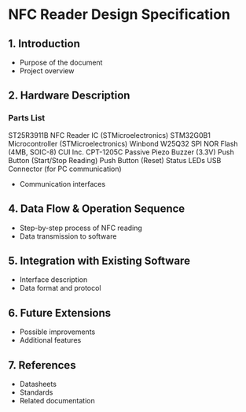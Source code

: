# NFC Reader Design Specification

## 1. Introduction
- Purpose of the document
- Project overview

## 2. Hardware Description
### Parts List
ST25R3911B NFC Reader IC (STMicroelectronics)
STM32G0B1 Microcontroller (STMicroelectronics)
Winbond W25Q32 SPI NOR Flash (4MB, SOIC-8)
CUI Inc. CPT-1205C Passive Piezo Buzzer (3.3V)
Push Button (Start/Stop Reading)
Push Button (Reset)
Status LEDs
USB Connector (for PC communication)

- Communication interfaces

## 4. Data Flow & Operation Sequence
- Step-by-step process of NFC reading
- Data transmission to software

## 5. Integration with Existing Software
- Interface description
- Data format and protocol

## 6. Future Extensions
- Possible improvements
- Additional features

## 7. References
- Datasheets
- Standards
- Related documentation